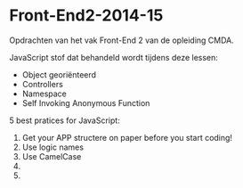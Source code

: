 Front-End2-2014-15
=================

Opdrachten van het vak Front-End 2 van de opleiding CMDA.

JavaScript stof dat behandeld wordt tijdens deze lessen:

- Object georiënteerd
- Controllers
- Namespace
- Self Invoking Anonymous Function

5 best pratices for JavaScript:

1. Get your APP structere on paper before you start coding!
2. Use logic names
3. Use CamelCase 
4. 
5. 


